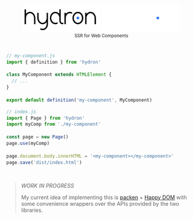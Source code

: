 <div align="center">
  <img src="./logo-light.svg#gh-light-mode-only" height="72px" />
  <img src="./logo-dark.svg#gh-dark-mode-only" height="72px" />
  <br><sup>SSR for Web Components</sup>
</div>

<br>

```js
// my-component.js
import { definition } from 'hydron'

class MyComponent extends HTMLElement {
  // ...
}

export default definition('my-component', MyComponent)
```
```js
// index.js
import { Page } from 'hydron'
import myComp from './my-component'

const page = new Page()
page.use(myComp)

page.document.body.innerHTML = '<my-component></my-component>'
page.save('dist/index.html')
```

<br>

> _WORK IN PROGRESS_
>
> My current idea of implementing this is [packen](https://github.com/loreanvictor/packen) + [Happy DOM](https://github.com/capricorn86/happy-dom)
> with some convenience wrappers over the APIs provided by the two libraries.

<br>
